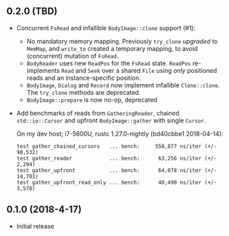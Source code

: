 ## 0.2.0 (TBD)
* Concurrent `FsRead` and infallible `BodyImage::clone` support (#1):
  * No mandatory memory mapping. Previously `try_clone` _upgraded_ to
    `MemMap`, and `write_to` created a temporary mapping, to avoid
    (concurrent) mutation of `FsRead`.
  * `BodyReader` uses new `ReadPos` for the `FsRead` state.  `ReadPos`
    re-implements `Read` and `Seek` over a shared `File` using _only_
    positioned reads and an instance-specific position.
  * `BodyImage`, `Dialog` and `Record` now implement infallible
    `Clone::clone`. The `try_clone` methods are deprecated.
  * `BodyImage::prepare` is now no-op, deprecated

* Add benchmarks of reads from `GatheringReader`, chained
  `std::io::Cursor` and upfront `BodyImage::gather` with single
  `Cursor`.

  On my dev host; i7-5600U, rustc 1.27.0-nightly (bd40cbbe1 2018-04-14):
  ``` text
  test gather_chained_cursors   ... bench:     558,877 ns/iter (+/- 90,532)
  test gather_reader            ... bench:      63,256 ns/iter (+/- 2,294)
  test gather_upfront           ... bench:      64,078 ns/iter (+/- 14,701)
  test gather_upfront_read_only ... bench:      40,490 ns/iter (+/- 3,578)
  ```

## 0.1.0 (2018-4-17)
* Initial release
